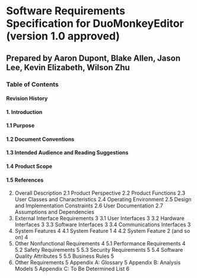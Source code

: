 # Software Requirements Specification for DuoMonkeyEditor (version 1.0 approved)
## Prepared by Aaron Dupont, Blake Allen, Jason Lee, Kevin Elizabeth, Wilson Zhu

### Table of Contents
#### Revision History  
#### 1.	Introduction  
  #### 1.1	Purpose  
  #### 1.2	Document Conventions  
  #### 1.3	Intended Audience and Reading Suggestions  
  #### 1.4	Product Scope  
  #### 1.5	References  
2.	Overall Description
  2.1	Product Perspective
  2.2	Product Functions
  2.3	User Classes and Characteristics
  2.4	Operating Environment
  2.5	Design and Implementation Constraints
  2.6	User Documentation
  2.7	Assumptions and Dependencies
3.	External Interface Requirements	3
3.1	User Interfaces	3
3.2	Hardware Interfaces	3
3.3	Software Interfaces	3
3.4	Communications Interfaces	3
4.	System Features	4
4.1	System Feature 1	4
4.2	System Feature 2 (and so on)	4
5.	Other Nonfunctional Requirements	4
5.1	Performance Requirements	4
5.2	Safety Requirements	5
5.3	Security Requirements	5
5.4	Software Quality Attributes	5
5.5	Business Rules	5
6.	Other Requirements	5
Appendix A: Glossary	5
Appendix B: Analysis Models	5
Appendix C: To Be Determined List	6

